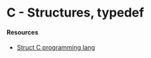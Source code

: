 # C - Structures, typedef

#### Resources

* [Struct C programming lang](https://en.wikipedia.org/wiki/Struct_(C_programming_language))
